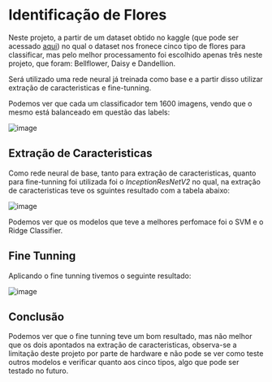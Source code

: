 # Identificação de Flores

Neste projeto, a partir de um dataset obtido no kaggle (que pode ser acessado [aqui](https://www.kaggle.com/datasets/nadyana/flowers)) no qual o dataset nos fronece cinco tipo de flores para classificar, mas pelo melhor processamento foi escolhido apenas três neste projeto, que foram: Bellflower, Daisy e Dandellion.

Será utilizado uma rede neural já treinada como base e a partir disso utilizar extração de caracteristicas e fine-tunning.

Podemos ver que cada um classificador tem 1600 imagens, vendo que o mesmo está balanceado em questão das labels:

![image](https://user-images.githubusercontent.com/39843884/189103451-c22d28f3-7a5e-4c9a-83ea-454dbd71cc69.png)

## Extração de Caracteristicas

Como rede neural de base, tanto para extração de caracteristicas, quanto para fine-tunning foi utilizada foi o *InceptionResNetV2* no qual, na extração de caracteristicas teve os sguintes resultado com a tabela abaixo:

![image](https://user-images.githubusercontent.com/39843884/189104123-bfa37c8b-a5a5-4c50-b9a3-0f05963060ed.png)

Podemos ver que os modelos que teve a melhores perfomace foi o SVM e o Ridge Classifier.

## Fine Tunning

Aplicando o fine tunning tivemos o seguinte resultado:

![image](https://user-images.githubusercontent.com/39843884/189105202-75dc571d-e094-4a87-9e6a-01846d3db9a0.png)

## Conclusão

Podemos ver que o fine tunning teve um bom resultado, mas não melhor que os dois apontados na extração de caracteristicas, observa-se a limitação deste projeto por parte de hardware e não pode se ver como teste outros modelos e verificar quanto aos cinco tipos, algo que pode ser testado no futuro.
